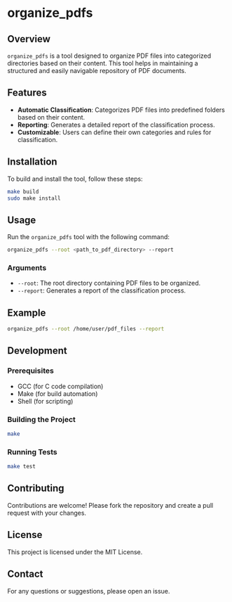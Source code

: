 
# organize_pdfs

## Overview
`organize_pdfs` is a tool designed to organize PDF files into categorized directories based on their content. This tool helps in maintaining a structured and easily navigable repository of PDF documents.

## Features
- **Automatic Classification**: Categorizes PDF files into predefined folders based on their content.
- **Reporting**: Generates a detailed report of the classification process.
- **Customizable**: Users can define their own categories and rules for classification.

## Installation
To build and install the tool, follow these steps:

```sh
make build
sudo make install
```

## Usage
Run the `organize_pdfs` tool with the following command:

```sh
organize_pdfs --root <path_to_pdf_directory> --report
```

### Arguments
- `--root`: The root directory containing PDF files to be organized.
- `--report`: Generates a report of the classification process.

## Example
```sh
organize_pdfs --root /home/user/pdf_files --report
```

## Development
### Prerequisites
- GCC (for C code compilation)
- Make (for build automation)
- Shell (for scripting)

### Building the Project
```sh
make
```

### Running Tests
```sh
make test
```

## Contributing
Contributions are welcome! Please fork the repository and create a pull request with your changes.

## License
This project is licensed under the MIT License.

## Contact
For any questions or suggestions, please open an issue.

```

